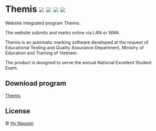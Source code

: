 # Themis  ![](https://badgen.net/badge/online/judge/blue) ![](https://badgen.net/badge/icon/awesome?icon=awesome&label&color=green) ![](https://badgen.net/badge/icon/chrome?icon=chrome&label&color=orange) ![](https://badgen.net/badge/icon/firefox?icon=firefox&label&color=red)

Website integrated program Themis.

The website submits and marks online via LAN or WAN.

Themis is an automatic marking software developed at the request of Educational Testing and Quality Assurance Department, Ministry of Education and Training of Vietnam.

The product is designed to serve the annual National Excellent Student Exam.

## Download program

[Themis](http://www.mediafire.com/file/obmbs4iocsj71cu/ThemisInstaller.rar/file)

## License

© [Hy Nguyen](https://github.com/khanghy3004)
